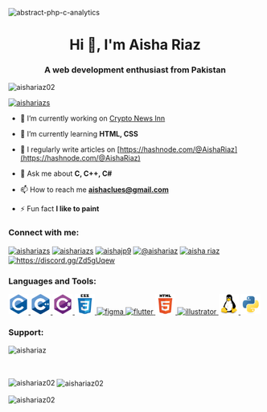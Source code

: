 ![abstract-php-c-analytics](https://github.com/AishaRiaz02/AishaRiaz02/assets/108547987/032fa0c1-2646-4c31-9ed8-a3abebd3903f)


<h1 align="center">Hi 👋, I'm Aisha Riaz</h1>
<h3 align="center">A web development enthusiast from Pakistan</h3>


<p align="left"> <img src="https://komarev.com/ghpvc/?username=aishariaz02&label=Profile%20views&color=0e75b6&style=flat" alt="aishariaz02" /> </p>

<p align="left"> <a href="https://twitter.com/aishariazs" target="blank"><img src="https://img.shields.io/twitter/follow/aishariazs?logo=twitter&style=for-the-badge" alt="aishariazs" /></a> </p>

- 🔭 I’m currently working on [Crypto News Inn](https://cryptonewsinn.com/)

- 🌱 I’m currently learning **HTML, CSS**

- 📝 I regularly write articles on [https://hashnode.com/@AishaRiaz](https://hashnode.com/@AishaRiaz)

- 💬 Ask me about **C, C++, C#**

- 📫 How to reach me **aishaclues@gmail.com**

- ⚡ Fun fact **I like to paint**

<h3 align="left">Connect with me:</h3>
<p align="left">
<a href="https://twitter.com/aishariazs" target="blank"><img align="center" src="https://raw.githubusercontent.com/rahuldkjain/github-profile-readme-generator/master/src/images/icons/Social/twitter.svg" alt="aishariazs" height="30" width="40" /></a>
<a href="https://linkedin.com/in/aishariazs" target="blank"><img align="center" src="https://raw.githubusercontent.com/rahuldkjain/github-profile-readme-generator/master/src/images/icons/Social/linked-in-alt.svg" alt="aishariazs" height="30" width="40" /></a>
<a href="https://instagram.com/aishajp9" target="blank"><img align="center" src="https://raw.githubusercontent.com/rahuldkjain/github-profile-readme-generator/master/src/images/icons/Social/instagram.svg" alt="aishajp9" height="30" width="40" /></a>
<a href="https://hashnode.com/@aishariaz" target="blank"><img align="center" src="https://raw.githubusercontent.com/rahuldkjain/github-profile-readme-generator/master/src/images/icons/Social/hashnode.svg" alt="@aishariaz" height="30" width="40" /></a>
<a href="https://www.youtube.com/c/aisha riaz" target="blank"><img align="center" src="https://raw.githubusercontent.com/rahuldkjain/github-profile-readme-generator/master/src/images/icons/Social/youtube.svg" alt="aisha riaz" height="30" width="40" /></a>
<a href="https://discord.gg/https://discord.gg/Zd5gUqew" target="blank"><img align="center" src="https://raw.githubusercontent.com/rahuldkjain/github-profile-readme-generator/master/src/images/icons/Social/discord.svg" alt="https://discord.gg/Zd5gUqew" height="30" width="40" /></a>
</p>

<h3 align="left">Languages and Tools:</h3>
<p align="left"> <a href="https://www.cprogramming.com/" target="_blank" rel="noreferrer"> <img src="https://raw.githubusercontent.com/devicons/devicon/master/icons/c/c-original.svg" alt="c" width="40" height="40"/> </a> <a href="https://www.w3schools.com/cpp/" target="_blank" rel="noreferrer"> <img src="https://raw.githubusercontent.com/devicons/devicon/master/icons/cplusplus/cplusplus-original.svg" alt="cplusplus" width="40" height="40"/> </a> <a href="https://www.w3schools.com/cs/" target="_blank" rel="noreferrer"> <img src="https://raw.githubusercontent.com/devicons/devicon/master/icons/csharp/csharp-original.svg" alt="csharp" width="40" height="40"/> </a> <a href="https://www.w3schools.com/css/" target="_blank" rel="noreferrer"> <img src="https://raw.githubusercontent.com/devicons/devicon/master/icons/css3/css3-original-wordmark.svg" alt="css3" width="40" height="40"/> </a> <a href="https://www.figma.com/" target="_blank" rel="noreferrer"> <img src="https://www.vectorlogo.zone/logos/figma/figma-icon.svg" alt="figma" width="40" height="40"/> </a> <a href="https://flutter.dev" target="_blank" rel="noreferrer"> <img src="https://www.vectorlogo.zone/logos/flutterio/flutterio-icon.svg" alt="flutter" width="40" height="40"/> </a> <a href="https://www.w3.org/html/" target="_blank" rel="noreferrer"> <img src="https://raw.githubusercontent.com/devicons/devicon/master/icons/html5/html5-original-wordmark.svg" alt="html5" width="40" height="40"/> </a> <a href="https://www.adobe.com/in/products/illustrator.html" target="_blank" rel="noreferrer"> <img src="https://www.vectorlogo.zone/logos/adobe_illustrator/adobe_illustrator-icon.svg" alt="illustrator" width="40" height="40"/> </a> <a href="https://www.linux.org/" target="_blank" rel="noreferrer"> <img src="https://raw.githubusercontent.com/devicons/devicon/master/icons/linux/linux-original.svg" alt="linux" width="40" height="40"/> </a> <a href="https://www.python.org" target="_blank" rel="noreferrer"> <img src="https://raw.githubusercontent.com/devicons/devicon/master/icons/python/python-original.svg" alt="python" width="40" height="40"/> </a> </p>

<h3 align="left">Support:</h3>
<p><a href="https://www.buymeacoffee.com/aishariaz"> <img align="left" src="https://cdn.buymeacoffee.com/buttons/v2/default-yellow.png" height="50" width="210" alt="aishariaz" /></a></p><br><br>

<br>

<p><img align="left" src="https://github-readme-stats.vercel.app/api/top-langs?username=aishariaz02&show_icons=true&locale=en&layout=compact" alt="aishariaz02" /></p>

<p>&nbsp;<img align="center" src="https://github-readme-stats.vercel.app/api?username=aishariaz02&show_icons=true&locale=en" alt="aishariaz02" /></p>

<p><img align="center" src="https://github-readme-streak-stats.herokuapp.com/?user=aishariaz02&" alt="aishariaz02" /></p>
